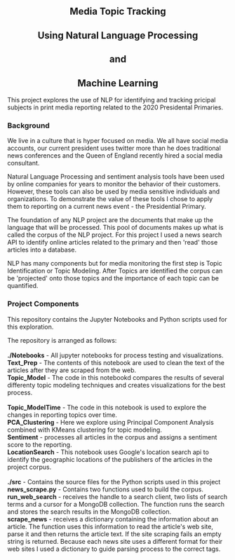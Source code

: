 <h2 align=center>Media Topic Tracking</h2>
<h2 align=center>Using Natural Language Processing</h2>
<h2 align=center>and</h2>
<h2 align=center>Machine Learning</h2>

This project explores the use of NLP for identifying and tracking pricipal subjects in 
print media reporting related to the 2020 Presidental Primaries.

### Background
We live in a culture that is hyper focused on media.  We all have social media accounts,
our current president uses twitter more than he does traditional news conferences
and the Queen of England recently hired a social media consultant.

Natural Language Processing and sentiment analysis tools have been used by online
companies for years to monitor the behavior of their customers.  However, these tools 
can also be used by media sensitive individuals and organizations.  To demonstrate
the value of these tools I chose to apply them to reporting on a current news
event - the Presidential Primary.

The foundation of any NLP project are the documents that make up the language that
will be processed.  This pool of documents makes up what is called the corpus of 
the NLP project.  For this project I used a news search API to identify online 
articles related to the primary and then 'read' those articles into a database.  

NLP has many components but for media monitoring the first step is Topic 
Identification or Topic Modeling.  After Topics are identified the corpus can 
be 'projected' onto those topics and the importance of each topic can be quantified.

### Project Components
This repository contains the Jupyter Notebooks and Python scripts used for this 
exploration.

The repository is arranged as follows:<br>
<br>
**./Notebooks** - All jupyter notebooks for process testing and visualizations.
**Text_Prep** - The contents of this notebook are used to clean the text of the articles after they are scraped from the web.<br>
**Topic_Model** - The code in this notebookd compares the results of several differenty topic modeling techniques and creates visualizations  for the best process.<br>  
**Topic_ModelTime** - The code in this notebook is used to explore the changes  in reporting topics over time.<br>
**PCA_Clustering** - Here we explore using Principal Component Analysis combined with KMeans clustering for topic modeling.<br>
**Sentiment** - processes all articles in the corpus and assigns a sentiment score to the reporting.<br>
**LocationSearch** - This notebook uses Google's location search api to identify the geographic locations of the publishers of the articles in the project corpus.<br>
<br>
**./src** - Contains the source files for the Python scripts used in this project<br>
**news_scrape.py** - Contains two functions used to build the corpus.<br>
**run_web_search** - receives the handle to a search client, two lists of search terms and a cursor for a MongoDB collection. The function runs the search and stores the search results in the MongoDB collection.<br>
**scrape_news** - receives a dictionary containing the information about an article.  The function uses this information to read the article's web site, parse it and then returns the article text. If the site scraping fails an empty string is returned.  Because each news site uses a different format for their web sites I used a dictionary to guide parsing process to the correct tags.
